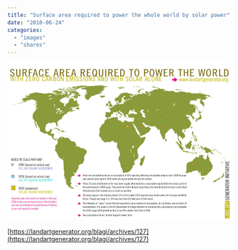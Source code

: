 ```yaml
---
title: "Surface area required to power the whole world by solar power"
date: "2010-06-24"
categories:
  - "images"
  - "shares"
---
```


![](images/AreaRequired1000.jpg)

[https://landartgenerator.org/blagi/archives/127](https://landartgenerator.org/blagi/archives/127)
